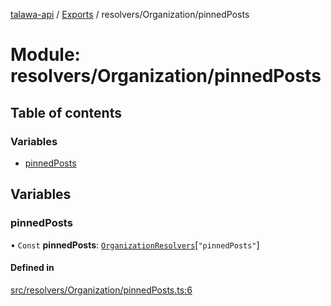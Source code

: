 [talawa-api](../README.md) / [Exports](../modules.md) / resolvers/Organization/pinnedPosts

# Module: resolvers/Organization/pinnedPosts

## Table of contents

### Variables

- [pinnedPosts](resolvers_Organization_pinnedPosts.md#pinnedposts)

## Variables

### pinnedPosts

• `Const` **pinnedPosts**: [`OrganizationResolvers`](types_generatedGraphQLTypes.md#organizationresolvers)[``"pinnedPosts"``]

#### Defined in

[src/resolvers/Organization/pinnedPosts.ts:6](https://github.com/PalisadoesFoundation/talawa-api/blob/1432ce3/src/resolvers/Organization/pinnedPosts.ts#L6)
